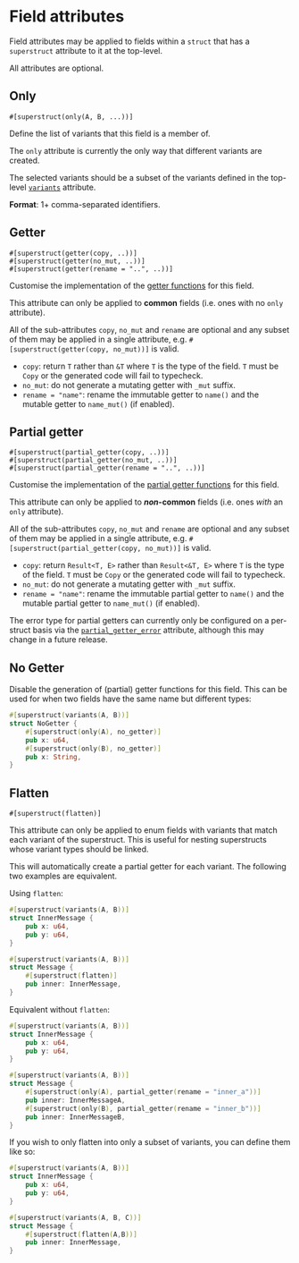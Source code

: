 # Field attributes

Field attributes may be applied to fields within a `struct` that has a `superstruct` attribute
to it at the top-level.

All attributes are optional.

## Only

```
#[superstruct(only(A, B, ...))]
```

Define the list of variants that this field is a member of.

The `only` attribute is currently the only way that different variants are
created.

The selected variants should be a subset of the variants defined in the top-level
[`variants`](./struct.md#variants) attribute.

**Format**: 1+ comma-separated identifiers.

## Getter

```
#[superstruct(getter(copy, ..))]
#[superstruct(getter(no_mut, ..))]
#[superstruct(getter(rename = "..", ..))]
```

Customise the implementation of the [getter functions](../codegen/enum.md#getters-and-setters) for
this field.

This attribute can only be applied to **common** fields (i.e. ones with no `only` attribute).

All of the sub-attributes `copy`, `no_mut` and `rename` are optional and any subset of them
may be applied in a single attribute, e.g. `#[superstruct(getter(copy, no_mut))]` is valid.

* `copy`: return `T` rather than `&T` where `T` is the type of the field. `T` must be `Copy`
  or the generated code will fail to typecheck.
* `no_mut`: do not generate a mutating getter with `_mut` suffix.
* `rename = "name"`: rename the immutable getter to `name()` and the mutable getter to `name_mut()`
  (if enabled).

## Partial getter

```
#[superstruct(partial_getter(copy, ..))]
#[superstruct(partial_getter(no_mut, ..))]
#[superstruct(partial_getter(rename = "..", ..))]
```

Customise the implementation of the [partial getter
functions](../codegen/enum.md#getters-and-setters) for this field.

This attribute can only be applied to **_non_-common** fields (i.e. ones _with_ an `only` attribute).

All of the sub-attributes `copy`, `no_mut` and `rename` are optional and any subset of them
may be applied in a single attribute, e.g. `#[superstruct(partial_getter(copy, no_mut))]` is valid.

* `copy`: return `Result<T, E>` rather than `Result<&T, E>` where `T` is the type of the field. `T`
  must be `Copy` or the generated code will fail to typecheck.
* `no_mut`: do not generate a mutating getter with `_mut` suffix.
* `rename = "name"`: rename the immutable partial getter to `name()` and the mutable partial getter
  to `name_mut()` (if enabled).

The error type for partial getters can currently only be configured on a per-struct basis
via the [`partial_getter_error`](./struct.md#partial-getter-error) attribute, although this may
change in a future release.

## No Getter
Disable the generation of (partial) getter functions for this field.
This can be used for when two fields have the same name but different types:

```rust
#[superstruct(variants(A, B))]
struct NoGetter {
    #[superstruct(only(A), no_getter)]
    pub x: u64,
    #[superstruct(only(B), no_getter)]
    pub x: String,
}
```

## Flatten

```
#[superstruct(flatten)]
```

This attribute can only be applied to enum fields with variants that match each variant of the
superstruct. This is useful for nesting superstructs whose variant types should be linked.

This will automatically create a partial getter for each variant. The following two examples are equivalent.

Using `flatten`:
```rust
#[superstruct(variants(A, B))]
struct InnerMessage {
    pub x: u64,
    pub y: u64,
}

#[superstruct(variants(A, B))]
struct Message {
    #[superstruct(flatten)]
    pub inner: InnerMessage,
}
```
Equivalent without `flatten`:
```rust
#[superstruct(variants(A, B))]
struct InnerMessage {
    pub x: u64,
    pub y: u64,
}

#[superstruct(variants(A, B))]
struct Message {
    #[superstruct(only(A), partial_getter(rename = "inner_a"))]
    pub inner: InnerMessageA,
    #[superstruct(only(B), partial_getter(rename = "inner_b"))]
    pub inner: InnerMessageB,
}
```

If you wish to only flatten into only a subset of variants, you can define them like so: 

```rust
#[superstruct(variants(A, B))]
struct InnerMessage {
    pub x: u64,
    pub y: u64,
}

#[superstruct(variants(A, B, C))]
struct Message {
    #[superstruct(flatten(A,B))]
    pub inner: InnerMessage,
}
```
